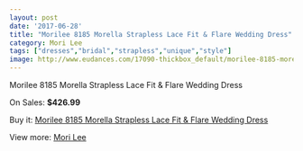 ```yaml
---
layout: post
date: '2017-06-28'
title: "Morilee 8185 Morella Strapless Lace Fit & Flare Wedding Dress"
category: Mori Lee
tags: ["dresses","bridal","strapless","unique","style"]
image: http://www.eudances.com/17090-thickbox_default/morilee-8185-morella-strapless-lace-fit-flare-wedding-dress.jpg
---
```

Morilee 8185 Morella Strapless Lace Fit & Flare Wedding Dress

On Sales: **$426.99**
<a href="https://www.eudances.com/en/mori-lee/4997-morilee-8185-morella-strapless-lace-fit-flare-wedding-dress.html"><amp-img layout="responsive" width="600" height="600" src="//www.eudances.com/17090-thickbox_default/morilee-8185-morella-strapless-lace-fit-flare-wedding-dress.jpg" alt="Morilee 8185 Morella Strapless Lace Fit & Flare Wedding Dress 0" /></a>
<a href="https://www.eudances.com/en/mori-lee/4997-morilee-8185-morella-strapless-lace-fit-flare-wedding-dress.html"><amp-img layout="responsive" width="600" height="600" src="//www.eudances.com/17093-thickbox_default/morilee-8185-morella-strapless-lace-fit-flare-wedding-dress.jpg" alt="Morilee 8185 Morella Strapless Lace Fit & Flare Wedding Dress 1" /></a>
<a href="https://www.eudances.com/en/mori-lee/4997-morilee-8185-morella-strapless-lace-fit-flare-wedding-dress.html"><amp-img layout="responsive" width="600" height="600" src="//www.eudances.com/17092-thickbox_default/morilee-8185-morella-strapless-lace-fit-flare-wedding-dress.jpg" alt="Morilee 8185 Morella Strapless Lace Fit & Flare Wedding Dress 2" /></a>
<a href="https://www.eudances.com/en/mori-lee/4997-morilee-8185-morella-strapless-lace-fit-flare-wedding-dress.html"><amp-img layout="responsive" width="600" height="600" src="//www.eudances.com/17091-thickbox_default/morilee-8185-morella-strapless-lace-fit-flare-wedding-dress.jpg" alt="Morilee 8185 Morella Strapless Lace Fit & Flare Wedding Dress 3" /></a>

Buy it: [Morilee 8185 Morella Strapless Lace Fit & Flare Wedding Dress](https://www.eudances.com/en/mori-lee/4997-morilee-8185-morella-strapless-lace-fit-flare-wedding-dress.html "Morilee 8185 Morella Strapless Lace Fit & Flare Wedding Dress")

View more: [Mori Lee](https://www.eudances.com/en/9-mori-lee "Mori Lee")